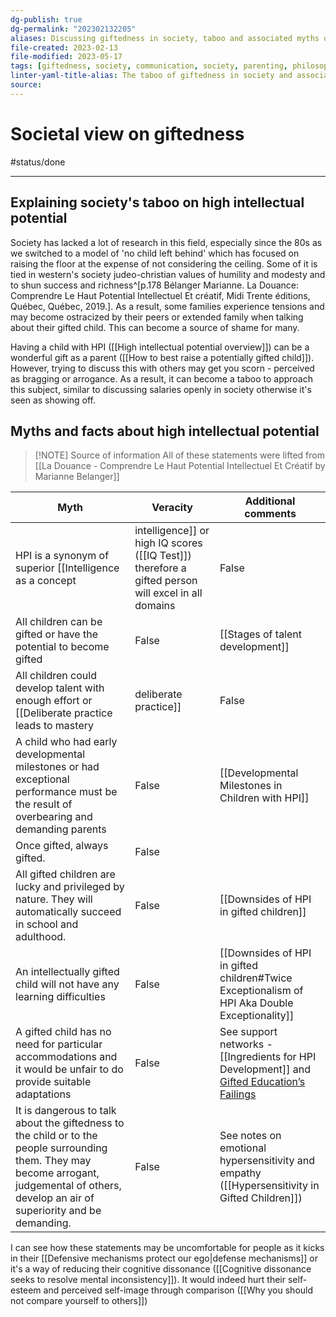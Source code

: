 ```yaml
---
dg-publish: true
dg-permalink: "202302132205"
aliases: Discussing giftedness in society, taboo and associated myths of HPI, myths about high intellectual potential, HPI in society, high intellectual potential in society, myths of HPI, facts about HPI, facts about high intellectual potential, giftedness myths, myths about giftedness, myth about high intellectual potential
file-created: 2023-02-13
file-modified: 2023-05-17
tags: [giftedness, society, communication, society, parenting, philosophy/values, society/religion, advice]
linter-yaml-title-alias: The taboo of giftedness in society and associated myths of high intellectual potential
source: 
---
```


# Societal view on giftedness

#status/done

---

## Explaining society's taboo on high intellectual potential

Society has lacked a lot of research in this field, especially since the 80s as we switched to a model of 'no child left behind' which has focused on raising the floor at the expense of not considering the ceiling. Some of it is tied in western's society judeo-christian values of humility and modesty and to shun success and richness^[p.178 Bélanger Marianne. La Douance: Comprendre Le Haut Potential Intellectuel Et créatif, Midi Trente éditions, Québec, Québec, 2019.]. As a result, some families experience tensions and may become ostracized by their peers or extended family when talking about their gifted child. This can become a source of shame for many.

Having a child with HPI ([[High intellectual potential overview]]) can be a wonderful gift as a parent ([[How to best raise a potentially gifted child]]). However, trying to discuss this with others may get you scorn - perceived as bragging or arrogance. As a result, it can become a taboo to approach this subject, similar to discussing salaries openly in society otherwise it's seen as showing off.

## Myths and facts about high intellectual potential

> [!NOTE] Source of information
> All of these statements were lifted from [[La Douance -  Comprendre Le Haut Potential Intellectuel Et Créatif by Marianne Belanger]]

Myth | Veracity |  Additional comments
---| --- | ---
HPI is a synonym of superior [[Intelligence as a concept|intelligence]] or high IQ scores ([[IQ Test]]) therefore a gifted person will excel in all domains | False | See more on [[Gardner Theory of Multiple Intelligences]]
All children can be gifted or have the potential to become gifted | False |  [[Stages of talent development]]
All children could develop talent with enough effort or [[Deliberate practice leads to mastery|deliberate practice]] | False | [[Talent is dedication by few]]
A child who had early developmental milestones or had exceptional performance must be the result of overbearing and demanding parents | False | [[Developmental Milestones in Children with HPI]]
Once gifted, always gifted. | False |
All gifted children are lucky and privileged by nature. They will automatically succeed in school and adulthood. | False | [[Downsides of HPI in gifted children]]
An intellectually gifted child will not have any learning difficulties | False | [[Downsides of HPI in gifted children#Twice Exceptionalism of HPI Aka Double Exceptionality]]
A gifted child has no need for particular accommodations and it would be unfair to do provide suitable adaptations | False | See support networks - [[Ingredients for HPI Development]] and [Gifted Education’s Failings](https://www.researchgate.net/publication/330611534_Gifted_Education's_Failings)
It is dangerous to talk about the giftedness to the child or to the people surrounding them. They may become arrogant, judgemental of others, develop an air of superiority and be demanding. | False | See notes on emotional hypersensitivity and empathy ([[Hypersensitivity in Gifted Children]])

I can see how these statements may be uncomfortable for people as it kicks in their [[Defensive mechanisms protect our ego|defense mechanisms]] or it's a way of reducing their cognitive dissonance ([[Cognitive dissonance seeks to resolve mental inconsistency]]). It would indeed hurt their self-esteem and perceived self-image through comparison ([[Why you should not compare yourself to others]])
